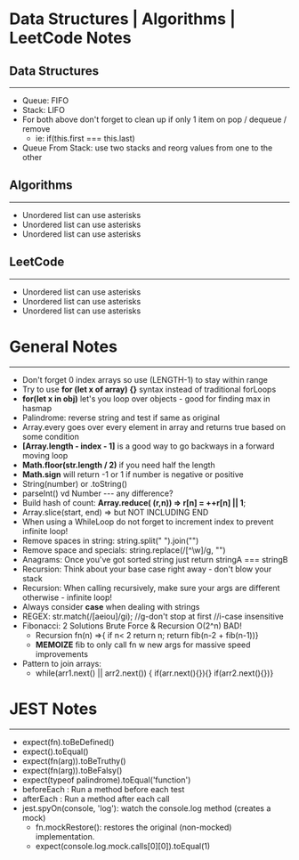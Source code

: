 # Data Structures | Algorithms | LeetCode Notes

## Data Structures

---

- Queue: FIFO
- Stack: LIFO
- For both above don't forget to clean up if only 1 item on pop / dequeue / remove
  - ie: if(this.first === this.last)
- Queue From Stack: use two stacks and reorg values from one to the other

## Algorithms

---

- Unordered list can use asterisks
- Unordered list can use asterisks
- Unordered list can use asterisks

## LeetCode

---

- Unordered list can use asterisks
- Unordered list can use asterisks
- Unordered list can use asterisks

# General Notes

---

- Don't forget 0 index arrays so use (LENGTH-1) to stay within range
- Try to use **for (let x of array) {}** syntax instead of traditional forLoops
- **for(let x in obj)** let's you loop over objects - good for finding max in hasmap
- Palindrome: reverse string and test if same as original
- Array.every goes over every element in array and returns true based on some condition
- **[Array.length - index - 1]** is a good way to go backways in a forward moving loop
- **Math.floor(str.length / 2)** if you need half the length
- **Math.sign** will return -1 or 1 if number is negative or positive
- String(number) or .toString()
- parseInt() vd Number --- any difference?
- Build hash of count: **Array.reduce( (r,n)) => r[n] = ++r[n] || 1**;
- Array.slice(start, end) => but NOT INCLUDING END
- When using a WhileLoop do not forget to increment index to prevent infinite loop!
- Remove spaces in string: string.split(" ").join("")
- Remove space and specials: string.replace(/[^\w]/g, "")
- Anagrams: Once you've got sorted string just return stringA === stringB
- Recursion: Think about your base case right away - don't blow your stack
- Recursion: When calling recursively, make sure your args are different otherwise - infinite loop!
- Always consider **case** when dealing with strings
- REGEX: str.match(/[aeiou]/gi); //g-don't stop at first //i-case insensitive
- Fibonacci: 2 Solutions Brute Force & Recursion O(2^n) BAD!
  - Recursion fn(n) =>{ if n< 2 return n; return fib(n-2 + fib(n-1))}
  - **MEMOIZE** fib to only call fn w new args for massive speed improvements
- Pattern to join arrays:
  - while(arr1.next() || arr2.next()) { if(arr.next(){}){} if(arr2.next(){})}

# JEST Notes

---

- expect(fn).toBeDefined()
- expect().toEqual()
- expect(fn(arg)).toBeTruthy()
- expect(fn(arg)).toBeFalsy()
- expect(typeof palindrome).toEqual('function')
- beforeEach : Run a method before each test
- afterEach : Run a method after each call
- jest.spyOn(console, 'log'): watch the console.log method (creates a mock)
  - fn.mockRestore(): restores the original (non-mocked) implementation.
  - expect(console.log.mock.calls[0][0]).toEqual(1)
